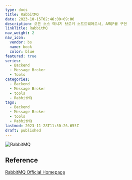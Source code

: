 ```yaml
---
type: docs
title: RabbitMQ
date: 2023-10-15T02:46:00+09:00
description: 오픈 소스 메시지 브로커 소프트웨어로서, AMQP를 구현
linkTitle: RabbitMQ
nav_weight: 2
nav_icon:
  vendor: bs
  name: book
  color: blue
featured: true
series:
  - Backend
  - Message Broker
  - Tools
categories:
  - Backend
  - Message Broker
  - tools
  - RabbitMQ
tags:
  - Backend
  - Message Broker
  - tools
  - RabbitMQ
lastmod: 2023-11-28T11:50:26.655Z
draft: published
---
```


![RabbitMQ](/backend/rabbitmq.png#center "https://stackoverflow.com/questions/63545249/rabbitmq-queue-per-message-type-vs-queue-per-destination")

## Reference

[RabbitMQ Official Homepage](https://www.rabbitmq.com/)
